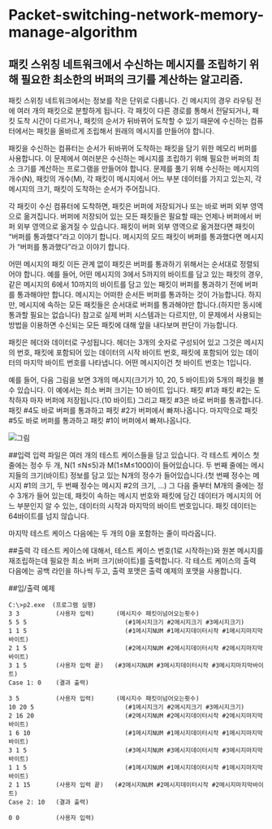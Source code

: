 Packet-switching-network-memory-manage-algorithm
================================================

패킷 스위칭 네트워크에서 수신하는 메시지를 조립하기 위해 필요한 최소한의 버퍼의 크기를 계산하는 알고리즘.
-----------------------------------------------------------------------------------------------------------

패킷 스위칭 네트워크에서는 정보를 작은 단위로 다룹니다. 긴 메시지의 경우 라우팅 전에 여러 개의 패킷으로 분할하게 됩니다. 각 패킷이 다른 경로를 통해서 전달되거나, 패킷 도착 시간이 다르거나, 패킷의 순서가 뒤바뀌어 도착할 수 있기 때문에 수신하는 컴퓨터에서는 패킷을 올바르게 조립해서 원래의 메시지를 만들어야 합니다.

패킷을 수신하는 컴퓨터는 순서가 뒤바뀌어 도착하는 패킷을 담기 위한 메모리 버퍼를 사용합니다. 이 문제에서 여러분은 수신하는 메시지를 조립하기 위해 필요한 버퍼의 최소 크기를 계산하는 프로그램을 만들어야 합니다. 문제를 풀기 위해 수신하는 메시지의 개수(N), 패킷의 개수(M), 각 패킷이 메시지에서 어느 부분 데이터를 가지고 있는지, 각 메시지의 크기, 패킷이 도착하는 순서가 주어집니다.

각 패킷이 수신 컴퓨터에 도착하면, 패킷은 버퍼에 저장되거나 또는 바로 버퍼 외부 영역으로 옮겨집니다. 버퍼에 저장되어 있는 모든 패킷들은 필요할 때는 언제나 버퍼에서 버퍼 외부 영역으로 옮겨질 수 있습니다. 패킷이 버퍼 외부 영역으로 옮겨졌다면 패킷이 “버퍼를 통과했다”라고 이야기 합니다. 메시지의 모드 패킷이 버퍼를 통과했다면 메시지가 “버퍼를 통과했다”라고 이야기 합니다.

어떤 메시지의 패킷 이든 관계 없이 패킷은 버퍼를 통과하기 위해서는 순서대로 정렬되어야 합니다. 예를 들어, 어떤 메시지의 3에서 5까지의 바이트를 담고 있는 패킷의 경우, 같은 메시지의 6에서 10까지의 바이트를 담고 있는 패킷이 버퍼를 통과하기 전에 버퍼를 통과해야만 합니다. 메시지는 어떠한 순서든 버퍼를 통과하는 것이 가능합니다. 하지만, 메시지에 속하는 모든 패킷들은 순서대로 버퍼를 통과해야만 합니다.(하지만 동시에 통과할 필요는 없습니다) 참고로 실제 버퍼 시스템과는 다르지만, 이 문제에서 사용되는 방법을 이용하면 수신되는 모든 패킷에 대해 앞을 내다보며 판단이 가능합니다.

패킷은 헤더와 데이터로 구성됩니다. 헤더는 3개의 숫자로 구성되어 있고 그것은 메시지의 번호, 패킷에 포함되어 있는 데이터의 시작 바이트 번호, 패킷에 포함되어 있는 데이터의 마지막 바이트 번호를 나타냅니다. 어떤 메시지이건 첫 바이트 번호는 1입니다.

예를 들어, 다음 그림을 보면 3개의 메시지(크기가 10, 20, 5 바이트)와 5개의 패킷을 볼 수 있습니다. 이 예에서는 최소 버퍼 크기는 10 바이트 입니다. 패킷 #1과 패킷 #2는 도착하자 마자 버퍼에 저장됩니다.(10 바이트) 그리고 패킷 #3은 바로 버퍼를 통과합니다. 패킷 #4도 바로 버퍼를 통과하고 패킷 #2가 버퍼에서 빠져나옵니다. 마지막으로 패킷 #5도 바로 버퍼를 통과하고 패킷 #1이 버퍼에서 빠져나옵니다.

![그림](https://lh6.googleusercontent.com/-VLm0OCc7V_o/UvRkZe7E_uI/AAAAAAAAA8I/wLumcOi579w/w584-h138-no/%25EC%25BA%25A1%25EC%25B2%25983.PNG)

##입력
입력 파일은 여러 개의 테스트 케이스들을 담고 있습니다. 각 테스트 케이스 첫 줄에는 정수 두 개, N(1 ≤N≤5)과 M(1≤M≤1000)이 들어있습니다. 두 번째 줄에는 메시지들의 크기(바이트) 정보를 담고 있는 N개의 정수가 들어있습니다.(첫 번째 정수는 메시지 #1의 크기, 두 번째 정수는 메시지 #2의 크기, …) 그 다음 줄부터 M개의 줄에는 정수 3개가 들어 있는데, 패킷이 속하는 메시지 번호와 패킷에 담긴 데이터가 메시지의 어느 부분인지 알 수 있는, 데이터의 시작과 마지막의 바이트 번호입니다. 패킷 데이터는 64바이트를 넘지 않습니다.

마지막 테스트 케이스 다음에는 두 개의 0을 포함하는 줄이 따라옵니다.

##출력
각 테스트 케이스에 대해서, 테스트 케이스 번호(1로 시작하는)와 원본 메시지를 재조립하는데 필요한 최소 버퍼 크기(바이트)를 출력합니다. 각 테스트 케이스의 출력 다음에는 공백 라인을 하나씩 두고, 출력 포맷은 출력 예제의 포맷을 사용합니다.


##입/출력 예제
```
C:\>p2.exe  (프로그램 실행)
3 3          (사용자 입력)      (메시지수 패킷이넘어오는횟수) 
5 5 5                           (#1메시지크기 #2메시지크기 #3메시지크기)
1 1 5                           (#1메시지NUM #1메시지데이터시작 #1메시지마지막바이트)
2 1 5                           (#2메시지NUM #2메시지데이터시작 #2메시지마지막바이트)
3 1 5        (사용자 입력 끝)   (#3메시지NUM #3메시지데이터시작 #3메시지마지막바이트)
Case 1: 0    (결과 출력)

3 5          (사용자 입력)      (메시지수 패킷이넘어오는횟수) 
10 20 5                         (#1메시지크기 #2메시지크기 #3메시지크기)
2 16 20                         (#2메시지NUM #2메시지데이터시작 #2메시지마지막바이트)
1 6 10                          (#1메시지NUM #1메시지데이터시작 #1메시지마지막바이트)
3 1 5                           (#3메시지NUM #3메시지데이터시작 #3메시지마지막바이트)
1 1 5                           (#1메시지NUM #1메시지데이터시작 #1메시지마지막바이트)
2 1 15       (사용자 입력 끝)   (#2메시지NUM #2메시지데이터시작 #2메시지마지막바이트)
Case 2: 10   (결과 출력)

0 0          (사용자 입력)
```
